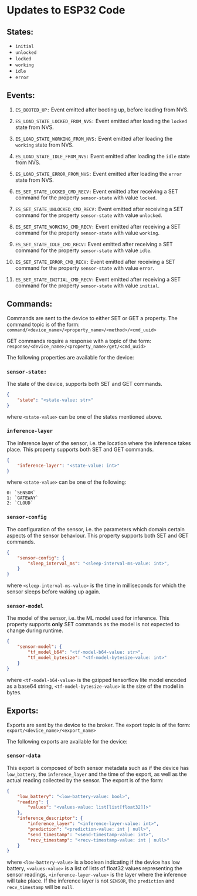 # Updates to ESP32 Code

## States:
- `initial`
- `unlocked`
- `locked`
- `working`
- `idle`
- `error`

## Events:
1. `ES_BOOTED_UP:` Event emitted after booting up, before loading from NVS.
2. `ES_LOAD_STATE_LOCKED_FROM_NVS:` Event emitted after loading the `locked` state from NVS.
3. `ES_LOAD_STATE_WORKING_FROM_NVS:` Event emitted after loading the `working` state from NVS.
4. `ES_LOAD_STATE_IDLE_FROM_NVS:` Event emitted after loading the `idle` state from NVS.
5. `ES_LOAD_STATE_ERROR_FROM_NVS:` Event emitted after loading the `error` state from NVS.

6. `ES_SET_STATE_LOCKED_CMD_RECV:` Event emitted after receiving a SET command for the property `sensor-state` with value `locked`.
7. `ES_SET_STATE_UNLOCKED_CMD_RECV:` Event emitted after receiving a SET command for the property `sensor-state` with value `unlocked`.
8. `ES_SET_STATE_WORKING_CMD_RECV:` Event emitted after receiving a SET command for the property `sensor-state` with value `working`.
9. `ES_SET_STATE_IDLE_CMD_RECV:` Event emitted after receiving a SET command for the property `sensor-state` with value `idle`.
10. `ES_SET_STATE_ERROR_CMD_RECV:` Event emitted after receiving a SET command for the property `sensor-state` with value `error`.
11. `ES_SET_STATE_INITIAL_CMD_RECV:` Event emitted after receiving a SET command for the property `sensor-state` with value `initial`.

## Commands:
Commands are sent to the device to either SET or GET a property. The command topic is of the form:
```command/<device_name>/<property_name>/<method>/<cmd_uuid>```

GET commands require a response with a topic of the form:
```response/<device_name>/<property_name>/get/<cmd_uuid>```

The following properties are available for the device:
### `sensor-state:` 
The state of the device, supports both SET and GET commands.
```json
{
    "state": "<state-value: str>" 
}
```
where `<state-value>` can be one of the states mentioned above.

### `inference-layer`
The inference layer of the sensor, i.e. the location where the inference takes place. This property supports both SET and GET commands.
```json
{
    "inference-layer": "<state-value: int>"
}
```
where `<state-value>` can be one of the following:
```
0: `SENSOR`
1: `GATEWAY`
2: `CLOUD`
```

### `sensor-config`
The configuration of the sensor, i.e. the parameters which domain certain aspects of the sensor behaviour. This property supports both SET and GET commands.

```json
{
    "sensor-config": {
        "sleep_interval_ms": "<sleep-interval-ms-value: int>",
    }
}
```
where `<sleep-interval-ms-value>` is the time in milliseconds for which the sensor sleeps before waking up again.

### `sensor-model`
The model of the sensor, i.e. the ML model used for inference. This property supports **only** SET commands as the model is not expected to change during runtime.

```json
{
    "sensor-model": {
        "tf_model_b64": "<tf-model-b64-value: str>",
        "tf_model_bytesize": "<tf-model-bytesize-value: int>"
    }
}
```
where `<tf-model-b64-value>` is the gzipped tensorflow lite model encoded as a base64 string, `<tf-model-bytesize-value>` is the size of the model in bytes.

## Exports:
Exports are sent by the device to the broker. The export topic is of the form:
```export/<device_name>/<export_name>```

The following exports are available for the device:

### `sensor-data`
This export is composed of both sensor metadata such as if the device has `low_battery`, the `inference_layer` and the time of the export, as well as the actual reading collected by the sensor. The export is of the form:
```json
{
    "low_battery": "<low-battery-value: bool>",
    "reading": {
        "values": "<values-value: list[list[float32]]>"
    },
    "inference_descriptor": {
        "inference_layer": "<inference-layer-value: int>",
        "prediction": "<prediction-value: int | null>",
        "send_timestamp": "<send-timestamp-value: int>",
        "recv_timestamp": "<recv-timestamp-value: int | null>"
    }
}
```
where `<low-battery-value>` is a boolean indicating if the device has low battery, `<values-value>` is a list of lists of float32 values representing the sensor readings, `<inference-layer-value>` is the layer where the inference will take place. If the inference layer is not `SENSOR`, the `prediction` and `recv_timestamp` will be `null`. 
